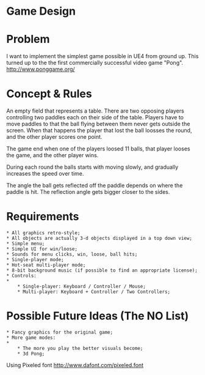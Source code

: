 # Game Design

# Problem
I want to implement the simplest game possible in UE4 from ground up. This turned up to the the first commercially successful video game "Pong".
http://www.ponggame.org/

# Concept & Rules
An empty field that represents a table. There are two opposing players controlling two paddles each on their side of the table.
Players have to move paddles to that the ball flying between them never gets outside the screen. When that happens the player that lost the ball loosses the round, and the other player scores one point.

The game end when one of the players loosed 11 balls, that player looses the game, and the other player wins.

During each round the balls starts with moving slowly, and gradually increases the speed over time.

The angle the ball gets reflected off the paddle depends on where the paddle is hit. The reflection angle gets bigger closer to the sides.

# Requirements

	* All graphics retro-style;
	* All objects are actually 3-d objects displayed in a top down view;
	* Simple menu;
	* Simple UI for win/loose;
	* Sounds for menu clicks, win, loose, ball hits;
	* Single-player mode;
	* Hot-seat multi-player mode;
	* 8-bit background music (if possible to find an appropriate license);
	* Controls:
	* 
		* Single-player: Keyboard / Controller / Mouse;
		* Multi-player: Keyboard + Controller / Two Controllers;

# Possible Future Ideas (The NO List)

	* Fancy graphics for the original game;
	* More game modes:
	* 
		* The more you play the better visuals become;
		* 3d Pong;

Using Pixeled font http://www.dafont.com/pixeled.font